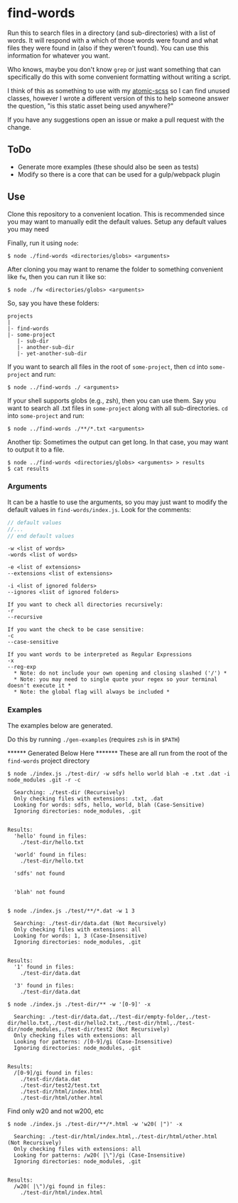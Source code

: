 # find-words

Run this to search files in a directory (and sub-directories) with a list of words. It will respond with a which of those words were found and what files they were found in (also if they weren't found). You can use this information for whatever you want.

Who knows, maybe you don't know `grep` or just want something that can specifically do this with some convenient formatting without writing a script.

I think of this as something to use with my <a href="https://github.com/internetErik/atomic-scss" target="_blank">atomic-scss</a> so I can find unused classes, however I wrote a different version of this to help someone answer the question, "is this static asset being used anywhere?"

If you have any suggestions open an issue or make a pull request with the change.

## ToDo

* Generate more examples (these should also be seen as tests)
* Modify so there is a core that can be used for a gulp/webpack plugin

## Use

Clone this repository to a convenient location. This is recommended since you may want to manually edit the default values. Setup any default values you may need 

Finally, run it using `node`:

```
$ node ./find-words <directories/globs> <arguments>
```

After cloning you may want to rename the folder to something convenient like `fw`, then you can run it like so:

```
$ node ./fw <directories/globs> <arguments>
```

So, say you have these folders:

```
projects
|
|- find-words
|- some-project
   |- sub-dir
   |- another-sub-dir
   |- yet-another-sub-dir
```

If you want to search all files in the root of `some-project`, then `cd` into `some-project` and run:

```
$ node ../find-words ./ <arguments>
```

If your shell supports globs (e.g., zsh), then you can use them. Say you want to search all .txt files in `some-project` along with all sub-directories. `cd` into `some-project` and run:

```
$ node ../find-words ./**/*.txt <arguments>
```

Another tip: Sometimes the output can get long. In that case, you may want to output it to a file.

```
$ node ../find-words <directories/globs> <arguments> > results
$ cat results
```

### Arguments

It can be a hastle to use the arguments, so you may just want to modify the default values in `find-words/index.js`. Look for the comments:

```JavaScript
// default values
//...
// end default values
```

```
-w <list of words>
-words <list of words>

-e <list of extensions>
--extensions <list of extensions>

-i <list of ignored folders>
--ignores <list of ignored folders>

If you want to check all directories recursively:
-r
--recursive

If you want the check to be case sensitive:
-c
--case-sensitive

If you want words to be interpreted as Regular Expressions
-x
--reg-exp
  * Note: do not include your own opening and closing slashed ('/') *
  * Note: you may need to single quote your regex so your terminal doesn't execute it *
  * Note: the global flag will always be included *

```

### Examples

The examples below are generated.

Do this by running `./gen-examples` (requires `zsh` is in `$PATH`)

****** Generated Below Here *******
These are all run from the root of the `find-words` project directory
```
$ node ./index.js ./test-dir/ -w sdfs hello world blah -e .txt .dat -i node_modules .git -r -c

  Searching: ./test-dir (Recursively)
  Only checking files with extensions: .txt, .dat
  Looking for words: sdfs, hello, world, blah (Case-Sensitive)
  Ignoring directories: node_modules, .git


Results: 
  'hello' found in files:
    ./test-dir/hello.txt
  
  'world' found in files:
    ./test-dir/hello.txt
  
  'sdfs' not found
    
  
  'blah' not found
    

```
```
$ node ./index.js ./test/**/*.dat -w 1 3

  Searching: ./test-dir/data.dat (Not Recursively)
  Only checking files with extensions: all
  Looking for words: 1, 3 (Case-Insensitive)
  Ignoring directories: node_modules, .git


Results: 
  '1' found in files:
    ./test-dir/data.dat
  
  '3' found in files:
    ./test-dir/data.dat

```
```
$ node ./index.js ./test-dir/** -w '[0-9]' -x

  Searching: ./test-dir/data.dat,./test-dir/empty-folder,./test-dir/hello.txt,./test-dir/hello2.txt,./test-dir/html,./test-dir/node_modules,./test-dir/test2 (Not Recursively)
  Only checking files with extensions: all
  Looking for patterns: /[0-9]/gi (Case-Insensitive)
  Ignoring directories: node_modules, .git


Results: 
  /[0-9]/gi found in files:
    ./test-dir/data.dat
    ./test-dir/test2/test.txt
    ./test-dir/html/index.html
    ./test-dir/html/other.html

```
Find only w20 and not w200, etc
```
$ node ./index.js ./test-dir/**/*.html -w 'w20( |")' -x

  Searching: ./test-dir/html/index.html,./test-dir/html/other.html (Not Recursively)
  Only checking files with extensions: all
  Looking for patterns: /w20( |\")/gi (Case-Insensitive)
  Ignoring directories: node_modules, .git


Results: 
  /w20( |\")/gi found in files:
    ./test-dir/html/index.html

```
